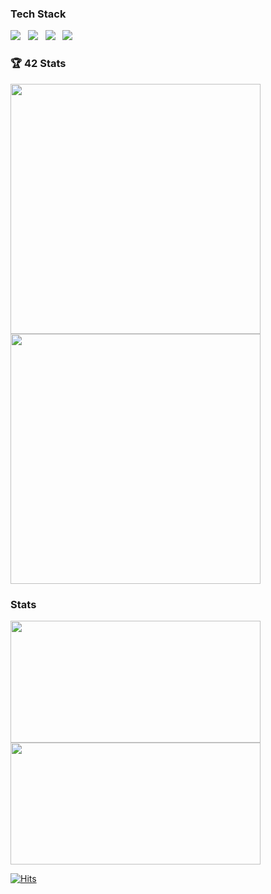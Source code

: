 ### Tech Stack
<p>
  <img src="https://img.shields.io/badge/C-A8B9CC?style=flat-square&logo=C&logoColor=white"/>
    &nbsp;
  <img src="https://img.shields.io/badge/React-61DAFB?style=flat-square&logo=react&logoColor=white"/>
    &nbsp;
  <img src="https://img.shields.io/badge/Git-E34F26?style=flat-square&logo=git&logoColor=white"/>
    &nbsp;
  <img src="https://img.shields.io/badge/Javascript-F7DF1E?style=flat-square&logo=javascript&logoColor=black"/>
    &nbsp;
</p>

### 🏆 42 Stats
<p>
  <img src="https://badge42.coday.fr/api/v2/clsx4chzw823401p4dwbfo4wt/stats?cursusId=21&coalitionId=undefined" width="400px">
  <img src="https://badge42.coday.fr/api/v2/clsx4chzw823401p4dwbfo4wt/stats?cursusId=21&coalitionId=457" width="400px">
</p>

### Stats
<p align="left" style="margin: 0; padding: 0;">
  <img src="https://github-readme-stats.vercel.app/api?username=bigCoDult&show_icons=true&count_private=true&theme=dark&line_height=35" height="195px" width="400px" style="margin: 0; padding: 0;" />
  <img src="https://github-readme-stats.vercel.app/api/top-langs/?username=bigCoDult&show_icons=true&layout=compact&theme=dark" height="195px" width="400px" style="margin: 0; padding: 0;" />
</p>

[![Hits](https://hits.seeyoufarm.com/api/count/incr/badge.svg?url=https%3A%2F%2Fgithub.com%2FbigCoDult%2Fhit-counter&count_bg=%2379C83D&title_bg=%23555555&icon=&icon_color=%23E7E7E7&title=hits&edge_flat=false)](https://hits.seeyoufarm.com)
